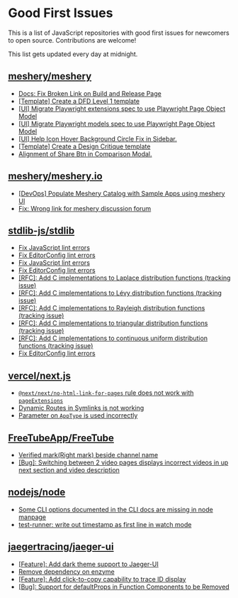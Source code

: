 # Good First Issues

This is a list of JavaScript repositories with good first issues for newcomers to open source. Contributions are welcome!

This list gets updated every day at midnight.

## [meshery/meshery](https://github.com/meshery/meshery)

- [Docs: Fix Broken Link on Build and Release Page](https://github.com/meshery/meshery/issues/15326)
- [[Template] Create a DFD Level 1 template](https://github.com/meshery/meshery/issues/12501)
- [[UI] Migrate Playwright extensions spec to use Playwright Page Object Model](https://github.com/meshery/meshery/issues/15373)
- [[UI] Migrate Playwright models spec to use Playwright Page Object Model](https://github.com/meshery/meshery/issues/15372)
- [[UI] Help Icon Hover Background Circle Fix in Sidebar.](https://github.com/meshery/meshery/issues/15202)
- [[Template] Create a Design Critique template](https://github.com/meshery/meshery/issues/12502)
- [Alignment of Share Btn in Comparison Modal.](https://github.com/meshery/meshery/issues/15173)

## [meshery/meshery.io](https://github.com/meshery/meshery.io)

- [[DevOps] Populate Meshery Catalog with Sample Apps using meshery UI](https://github.com/meshery/meshery.io/issues/1699)
- [Fix: Wrong link for meshery discussion forum](https://github.com/meshery/meshery.io/issues/2292)

## [stdlib-js/stdlib](https://github.com/stdlib-js/stdlib)

- [Fix JavaScript lint errors](https://github.com/stdlib-js/stdlib/issues/7751)
- [Fix EditorConfig lint errors](https://github.com/stdlib-js/stdlib/issues/7750)
- [Fix JavaScript lint errors](https://github.com/stdlib-js/stdlib/issues/7744)
- [Fix EditorConfig lint errors](https://github.com/stdlib-js/stdlib/issues/7683)
- [[RFC]: Add C implementations to Laplace distribution functions (tracking issue)](https://github.com/stdlib-js/stdlib/issues/3691)
- [[RFC]: Add C implementations to Lévy distribution functions (tracking issue)](https://github.com/stdlib-js/stdlib/issues/3693)
- [[RFC]: Add C implementations to Rayleigh distribution functions (tracking issue)](https://github.com/stdlib-js/stdlib/issues/3687)
- [[RFC]: Add C implementations to triangular distribution functions (tracking issue)](https://github.com/stdlib-js/stdlib/issues/3685)
- [[RFC]: Add C implementations to continuous uniform distribution functions (tracking issue)](https://github.com/stdlib-js/stdlib/issues/3684)
- [Fix EditorConfig lint errors](https://github.com/stdlib-js/stdlib/issues/7660)

## [vercel/next.js](https://github.com/vercel/next.js)

- [`@next/next/no-html-link-for-pages` rule does not work with `pageExtensions`](https://github.com/vercel/next.js/issues/53473)
- [Dynamic Routes in Symlinks is not working](https://github.com/vercel/next.js/issues/16660)
- [Parameter on `AppType` is used incorrectly](https://github.com/vercel/next.js/issues/42846)

## [FreeTubeApp/FreeTube](https://github.com/FreeTubeApp/FreeTube)

- [Verified mark(Right mark) beside channel name](https://github.com/FreeTubeApp/FreeTube/issues/944)
- [[Bug]: Switching between 2 video pages displays incorrect videos in up next section and video description](https://github.com/FreeTubeApp/FreeTube/issues/2261)

## [nodejs/node](https://github.com/nodejs/node)

- [Some CLI options documented in the CLI docs are missing in node manpage](https://github.com/nodejs/node/issues/58895)
- [test-runner: write out timestamp as first line in watch mode](https://github.com/nodejs/node/issues/57206)

## [jaegertracing/jaeger-ui](https://github.com/jaegertracing/jaeger-ui)

- [[Feature]: Add dark theme support to Jaeger-UI](https://github.com/jaegertracing/jaeger-ui/issues/1911)
- [Remove dependency on enzyme](https://github.com/jaegertracing/jaeger-ui/issues/1668)
- [[Feature]: Add click-to-copy capability to trace ID display](https://github.com/jaegertracing/jaeger-ui/issues/2813)
- [[Bug]: Support for defaultProps in Function Components to be Removed](https://github.com/jaegertracing/jaeger-ui/issues/2596)


